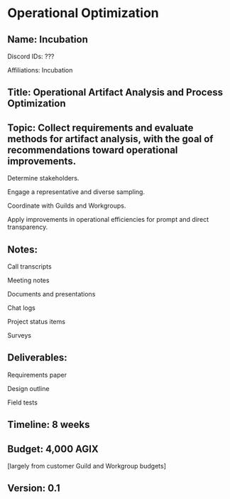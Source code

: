 # Operational Optimization

## Name: Incubation

Discord IDs: ???

Affiliations: Incubation

## Title: Operational Artifact Analysis and Process Optimization

## Topic: Collect requirements and evaluate methods for artifact analysis, with the goal of recommendations toward operational improvements.

Determine stakeholders.

Engage a representative and diverse sampling.

Coordinate with Guilds and Workgroups.

Apply improvements in operational efficiencies for prompt and direct transparency.

## Notes:

Call transcripts

Meeting notes

Documents and presentations

Chat logs

Project status items

Surveys

## Deliverables:

Requirements paper

Design outline

Field tests

## Timeline: 8 weeks

## Budget: 4,000 AGIX

[largely from customer Guild and Workgroup budgets]

## Version: 0.1

